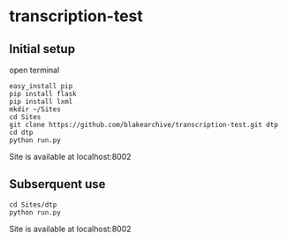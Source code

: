 # transcription-test

## Initial setup

open terminal
```
easy_install pip
pip install flask
pip install lxml
mkdir ~/Sites
cd Sites
git clone https://github.com/blakearchive/transcription-test.git dtp
cd dtp
python run.py
```
Site is available at localhost:8002

## Subserquent use
```
cd Sites/dtp
python run.py
```
Site is available at localhost:8002



